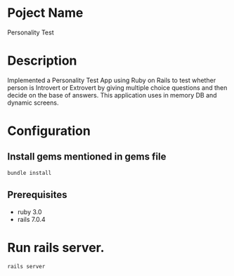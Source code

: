 # Poject Name
Personality Test

# Description

Implemented a Personality Test App using Ruby on Rails to test whether person is Introvert or Extrovert by giving multiple choice questions and then decide on the base of answers. This application uses in memory DB and dynamic screens.

# Configuration

## Install gems mentioned in gems file

```sh
bundle install
```

## Prerequisites

  * ruby 3.0
  * rails 7.0.4

# Run rails server.

```sh
rails server
```
